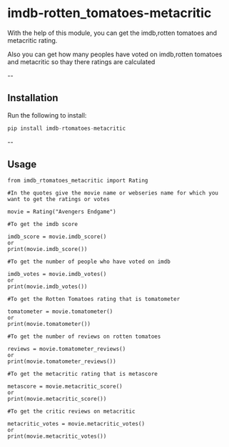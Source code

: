 # imdb-rotten_tomatoes-metacritic

With the help of this module, you can get the imdb,rotten tomatoes and metacritic rating.

Also you can get how many peoples have voted on imdb,rotten tomatoes and metacritic so thay there ratings are calculated 

--

## Installation

Run the following to install:

```python
pip install imdb-rtomatoes-metacritic
```

--

## Usage

```
from imdb_rtomatoes_metacritic import Rating

#In the quotes give the movie name or webseries name for which you want to get the ratings or votes

movie = Rating("Avengers Endgame") 

#To get the imdb score

imdb_score = movie.imdb_score()
or
print(movie.imdb_score())

#To get the number of people who have voted on imdb

imdb_votes = movie.imdb_votes()
or
print(movie.imdb_votes())

#To get the Rotten Tomatoes rating that is tomatometer

tomatometer = movie.tomatometer()
or
print(movie.tomatometer())

#To get the number of reviews on rotten tomatoes

reviews = movie.tomatometer_reviews()
or
print(movie.tomatometer_reviews())

#To get the metacritic rating that is metascore

metascore = movie.metacritic_score()
or
print(movie.metacritic_score())

#To get the critic reviews on metacritic

metacritic_votes = movie.metacritic_votes()
or
print(movie.metacritic_votes())
```








